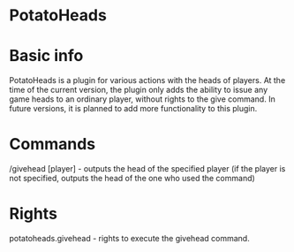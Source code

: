 # PotatoHeads

# Basic info
PotatoHeads is a plugin for various actions with the heads of players. At the time of the current version, the plugin only adds the ability to issue any game heads to an ordinary player, without rights to the give command. In future versions, it is planned to add more functionality to this plugin.

# Commands
/givehead [player] - outputs the head of the specified player (if the player is not specified, outputs the head of the one who used the command)

# Rights
potatoheads.givehead - rights to execute the givehead command.

